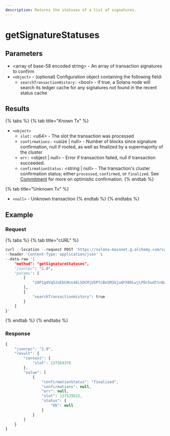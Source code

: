 ```yaml
---
description: Returns the statuses of a list of signatures.
---
```


# getSignatureStatuses

## **Parameters**

* \<array of base-58 encoded string> -  An array of transaction signatures to confirm
* `<object>` - (optional) Configuration object containing the following field:
  * `searchTransactionHistory:` \<bool> - if true, a Solana node will search its ledger cache for any signatures not found in the recent status cache

## **Results**

{% tabs %}
{% tab title="Known Tx" %}
* `<object>`
  * `slot:` \<u64> - The slot the transaction was processed
  * `confirmations:` \<usize | null> - Number of blocks since signature confirmation, null if rooted, as well as finalized by a supermajority of the cluster
  * `err:` \<object | null> - Error if transaction failed, null if transaction succeeded.&#x20;
  * `confirmationStatus:` \<string | null> - The transaction's cluster confirmation status; either `processed`, `confirmed`, or `finalized`. See [Commitment](https://docs.solana.com/developing/clients/jsonrpc-api#configuring-state-commitment) for more on optimistic confirmation.
{% endtab %}

{% tab title="Unknown Tx" %}
* `<null>` - Unknown transaction
{% endtab %}
{% endtabs %}

## Example&#x20;

### Request

{% tabs %}
{% tab title="cURL" %}
```python
curl --location --request POST 'https://solana-mainnet.g.alchemy.com/v2/alch-demo/' \
--header 'Content-Type: application/json' \
--data-raw '{
    "method": "getSignatureStatuses",
    "jsonrpc": "2.0",
    "params": [
        [
            "28P1gdVq52uEbCHns4EL5DCMjU5PtcBo5M3Gju4FX8DLwjLPDchudttnQapAxYy5dkdVZ6sqa6pvtgC5mbKLqfQA"
        ],
        {
            "searchTransactionHistory": true
        }
    ]
}'
```
{% endtab %}
{% endtabs %}

### Response

```javascript
{
    "jsonrpc": "2.0",
    "result": {
        "context": {
            "slot": 137569378
        },
        "value": [
            {
                "confirmationStatus": "finalized",
                "confirmations": null,
                "err": null,
                "slot": 137529522,
                "status": {
                    "Ok": null
                }
            }
        ]
    }
}
```
